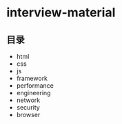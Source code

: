 # interview-material

## 目录

- html
- css
- js
- framework
- performance
- engineering
- network
- security
- browser
